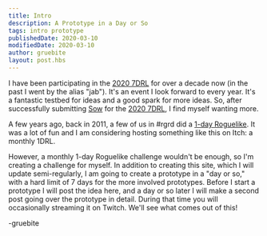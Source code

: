 ```yaml
---
title: Intro
description: A Prototype in a Day or So
tags: intro prototype
publishedDate: 2020-03-10
modifiedDate: 2020-03-10
author: gruebite
layout: post.hbs
---
```


I have been participating in the [2020 7DRL](https://7drl.com/) for over a decade now (in the past I went by the alias "jab"). It's an event I look forward to every year. It's a fantastic testbed for ideas and a good spark for more ideas. So, after successfully submitting [Sow](https://guebite.itch.io/sow) for the [2020 7DRL](https://itch.io/jam/7drl-challenge-2020), I find myself wanting more.

A few years ago, back in 2011, a few of us in #rgrd did a [1-day Roguelike](http://www.roguebasin.com/index.php?title=1DRL_Challenge,_December_2011). It was a lot of fun and I am considering hosting something like this on Itch: a monthly 1DRL.

However, a monthly 1-day Roguelike challenge wouldn't be enough, so I'm creating a challenge for myself. In addition to creating this site, which I will update semi-regularly, I am going to create a prototype in a "day or so," with a hard limit of 7 days for the more involved prototypes. Before I start a prototype I will post the idea here, and a day or so later I will make a second post going over the prototype in detail. During that time you will occasionally streaming it on Twitch. We'll see what comes out of this!

-gruebite
